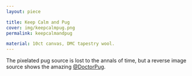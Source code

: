 ```yaml
---
layout: piece

title: Keep Calm and Pug
cover: img/keepcalmpug.png
permalink: keepcalmandpug

material: 10ct canvas, DMC tapestry wool. 
---
```


The pixelated pug source is lost to the annals of time, but a reverse image source shows the amazing [@DoctorPug](https://twitter.com/doctorpug). 
